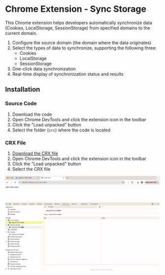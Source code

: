 # Chrome Extension - Sync Storage

This Chrome extension helps developers automatically synchronize data (Cookies, LocalStorage, SessionStorage) from specified domains to the current domain.

1. Configure the source domain (the domain where the data originates)
2. Select the types of data to synchronize, supporting the following three:
   - Cookies
   - LocalStorage 
   - SessionStorage
3. One-click data synchronization
4. Real-time display of synchronization status and results

## Installation

### Source Code

1. Download the code
2. Open Chrome DevTools and click the extension icon in the toolbar
3. Click the "Load unpacked" button
4. Select the folder (`src`) where the code is located

### CRX File

1. [Download the CRX file](https://github.com/todrfu/sync-storage/actions/runs/13200590886)
2. Open Chrome DevTools and click the extension icon in the toolbar
3. Click the "Load unpacked" button
4. Select the CRX file


![](./demo.gif)